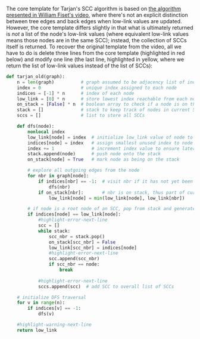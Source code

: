 The core template for Tarjan's SCC algorithm is based on [the algorithm presented in William Fiset's video](https://www.youtube.com/watch?v=wUgWX0nc4NY), where there's not an explicit distinction between tree edges and back edges when low-link values are updated. However, the core template differs slightly in that what is ultimately returned is *not* a list of the node's low-link values (where equivalent low-link values means those nodes are in the same SCC); instead, the collection of SCCs itself is returned. To recover the original template from the video, all we have to do is delete three lines from the core template (highlighted in red below) and modify one line (the last line, highlighted in yellow, where we return the list of low-link values instead of the list of SCCs):

```python
def tarjan_old(graph):
    n = len(graph)          # graph assumed to be adjacency list of index arrays
    index = 0               # unique index assigned to each node
    indices = [-1] * n      # index of each node
    low_link = [0] * n      # store lowest index reachable from each node
    on_stack = [False] * n  # boolean array to check if a node is on the stack
    stack = []              # stack to keep track of nodes in current SCC
    sccs = []               # list to store all SCCs

    def dfs(node):
        nonlocal index
        low_link[node] = index  # initialize low_link value of node to be its own index
        indices[node] = index   # assign smallest unused index to node
        index += 1              # increment index value to ensure later nodes have higher index values
        stack.append(node)      # push node onto the stack
        on_stack[node] = True   # mark node as being on the stack

        # explore all outgoing edges from the node
        for nbr in graph[node]:
            if indices[nbr] == -1:  # visit nbr if it has not yet been visited
                dfs(nbr)
            if on_stack[nbr]:       # nbr is on stack, thus part of current SCC (minimize low-link on callback)
                low_link[node] = min(low_link[node], low_link[nbr])

        # if node is a root node of an SCC, pop from stack and generate SCC
        if indices[node] == low_link[node]:
            #highlight-error-next-line
            scc = []
            while stack:
                scc_nbr = stack.pop()
                on_stack[scc_nbr] = False
                low_link[scc_nbr] = indices[node]
                #highlight-error-next-line
                scc.append(scc_nbr)
                if scc_nbr == node:
                    break
            
            #highlight-error-next-line
            sccs.append(scc)  # add SCC to overall list of SCCs

    # initialize DFS traversal
    for v in range(n):
        if indices[v] == -1:
            dfs(v)

    #highlight-warning-next-line
    return low_link
```